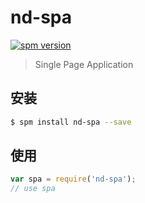 # nd-spa

[![spm version](http://spm.crossjs.com/badge/nd-spa)](http://spm.crossjs.com/package/nd-spa)

> Single Page Application

## 安装

```bash
$ spm install nd-spa --save
```

## 使用

```js
var spa = require('nd-spa');
// use spa
```
